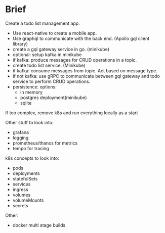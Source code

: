# Brief

Create a todo list management app. 

* Use react-native to create a mobile app.
* Use graphql to communicate with the back end. (Apollo gql client library)
* create a gql gateway service in go. (minikube)
* optional: setup kafka in minikube
* if kafka: produce messages for CRUD operations in a topic.
* create todo list service. (Minikube)
* if kafka: consume messages from topic. Act based on message type.
* if not kafka: use gRPC to communicate between gql gateway and todo service to perform CRUD operations.
* persistence: options:
    * in memory
    * postgres deployment(minikube)
    * sqlite

If too complex, remove k8s and run everything locally as a start

Other stuff to look into:

- grafana
- logging
- prometheus/thanos for metrics
- tempo for tracing

k8s concepts to look into:

* pods
* deployments
* statefulSets
* services
* ingress
* volumes
* volumeMounts
* secrets

Other:

* docker multi stage builds

